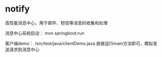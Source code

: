 # notify
高性能消息中心，用于邮件、短信等消息的收集和处理

消息中心系统启动：
mvn springboot:run

客户端demo：
/src/test/java/clientDemo.java
直接运行main方法即可，模拟发送请求到消息中心
